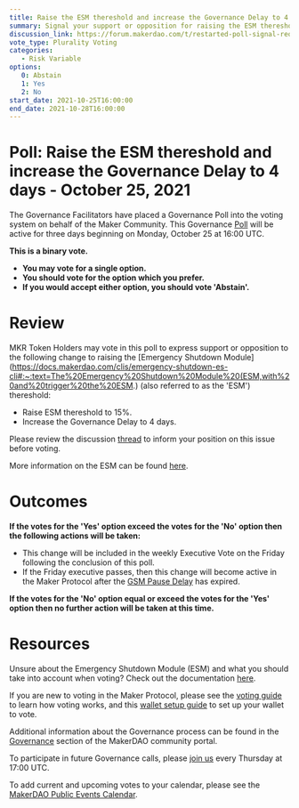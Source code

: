 ```yaml
---
title: Raise the ESM thereshold and increase the Governance Delay to 4 days - October 25, 2021
summary: Signal your support or opposition for raising the ESM thereshold to 15% and increase the Governance Delay to 4 days.
discussion_link: https://forum.makerdao.com/t/restarted-poll-signal-request-raise-the-esm-threshold-to-15-and-increase-the-governance-delay-to-4-days/10896
vote_type: Plurality Voting
categories:
   - Risk Variable
options:
   0: Abstain
   1: Yes
   2: No
start_date: 2021-10-25T16:00:00
end_date: 2021-10-28T16:00:00
---
```

# Poll: Raise the ESM thereshold and increase the Governance Delay to 4 days - October 25, 2021

The Governance Facilitators have placed a Governance Poll into the voting system on behalf of the Maker Community. This Governance [Poll](https://community-development.makerdao.com/en/learn/governance/on-chain-gov) will be active for three days beginning on Monday, October 25 at 16:00 UTC.

**This is a binary vote.** 
- **You may vote for a single option.** 
- **You should vote for the option which you prefer.**
- **If you would accept either option, you should vote 'Abstain'.**

# Review

MKR Token Holders may vote in this poll to express support or opposition to the following change to raising the [Emergency Shutdown Module](https://docs.makerdao.com/clis/emergency-shutdown-es-cli#:~:text=The%20Emergency%20Shutdown%20Module%20(ESM,with%20and%20trigger%20the%20ESM.) (also referred to as the 'ESM') thereshold:
* Raise ESM thereshold to 15%.
* Increase the Governance Delay to 4 days.

Please review the discussion [thread](https://forum.makerdao.com/t/restarted-poll-signal-request-raise-the-esm-threshold-to-15-and-increase-the-governance-delay-to-4-days/10896) to inform your position on this issue before voting.

More information on the ESM can be found [here](https://docs.makerdao.com/smart-contract-modules/shutdown/the-emergency-shutdown-process-for-multi-collateral-dai-mcd#auction-settlement-during-emergency-shutdown).

# Outcomes

**If the votes for the 'Yes' option exceed the votes for the 'No' option then the following actions will be taken:**
* This change will be included in the weekly Executive Vote on the Friday following the conclusion of this poll.
* If the Friday executive passes, then this change will become active in the Maker Protocol after the [GSM Pause Delay](https://community-development.makerdao.com/en/learn/governance/param-gsm-pause-delay) has expired.

**If the votes for the 'No' option equal or exceed the votes for the 'Yes' option then no further action will be taken at this time.**  

# Resources

Unsure about the Emergency Shutdown Module (ESM) and what you should take into account when voting? Check out the documentation [here](https://docs.makerdao.com/smart-contract-modules/shutdown/the-emergency-shutdown-process-for-multi-collateral-dai-mcd#auction-settlement-during-emergency-shutdown).

If you are new to voting in the Maker Protocol, please see the [voting guide](https://community-development.makerdao.com/en/learn/governance/how-voting-works/) to learn how voting works, and this [wallet setup guide](https://community-development.makerdao.com/en/learn/governance/voting-setup/) to set up your wallet to vote.

Additional information about the Governance process can be found in the [Governance](https://community-development.makerdao.com/en/learn/governance) section of the MakerDAO community portal.

To participate in future Governance calls, please [join us](https://github.com/makerdao/community/tree/master/governance/governance-and-risk-meetings) every Thursday at 17:00 UTC.

To add current and upcoming votes to your calendar, please see the [MakerDAO Public Events Calendar](https://calendar.google.com/calendar/embed?src=makerdao.com_3efhm2ghipksegl009ktniomdk%40group.calendar.google.com&ctz=UTC&mode=week&showCalendars=0&showPrint=0).

